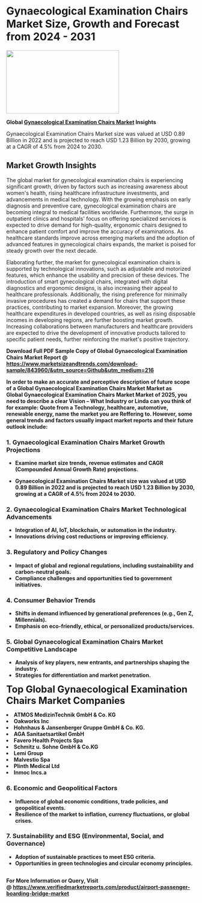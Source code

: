 <H1>Gynaecological Examination Chairs Market Size, Growth and Forecast from 2024 - 2031</H1><img class="aligncenter size-medium wp-image-584254" src="https://thirdeyenews.in/wp-content/uploads/2024/09/Global-Market-Research-300x168.jpeg" alt="" width="300" height="168" /><p><strong>Global&nbsp;<a href="https://www.marketsizeandtrends.com/download-sample/843960/&amp;utm_source=Github&utm_medium=216">Gynaecological Examination Chairs Market</a> Insights</strong></p><p>Gynaecological Examination Chairs Market size was valued at USD 0.89 Billion in 2022 and is projected to reach USD 1.23 Billion by 2030, growing at a CAGR of 4.5% from 2024 to 2030.</p><p><h2>Market Growth Insights</h2> <p>The global market for gynecological examination chairs is experiencing significant growth, driven by factors such as increasing awareness about women's health, rising healthcare infrastructure investments, and advancements in medical technology. With the growing emphasis on early diagnosis and preventive care, gynecological examination chairs are becoming integral to medical facilities worldwide. Furthermore, the surge in outpatient clinics and hospitals' focus on offering specialized services is expected to drive demand for high-quality, ergonomic chairs designed to enhance patient comfort and improve the accuracy of examinations. As healthcare standards improve across emerging markets and the adoption of advanced features in gynecological chairs expands, the market is poised for steady growth over the next decade. <strong></strong> </p> <p>Elaborating further, the market for gynecological examination chairs is supported by technological innovations, such as adjustable and motorized features, which enhance the usability and precision of these devices. The introduction of smart gynecological chairs, integrated with digital diagnostics and ergonomic designs, is also increasing their appeal to healthcare professionals. Additionally, the rising preference for minimally invasive procedures has created a demand for chairs that support these practices, contributing to market expansion. Moreover, the growing healthcare expenditures in developed countries, as well as rising disposable incomes in developing regions, are further boosting market growth. Increasing collaborations between manufacturers and healthcare providers are expected to drive the development of innovative products tailored to specific patient needs, further reinforcing the market's positive trajectory. <strong></p><p><span class=""><strong>Download Full PDF Sample Copy of Global Gynaecological Examination Chairs Market Report</strong> @ <a href="https://www.marketsizeandtrends.com/download-sample/843960/&amp;utm_source=Github&utm_medium=216" target="_blank">https://www.marketsizeandtrends.com/download-sample/843960/&amp;utm_source=Github&utm_medium=216</a></span></p><p>In order to make an accurate and perceptive description of future scope of a Global&nbsp;Gynaecological Examination Chairs Market Market as Global&nbsp;Gynaecological Examination Chairs Market Market of 2025, you need to describe a clear Vision &ndash; What Industry or Linda can you think of for example: Quote from a Technology, healthcare, automotive, renewable energy, name the market you are Reffering to. However, some general trends and factors usually impact market reports and their future outlook include:</p><h3>1.&nbsp;<strong>Gynaecological Examination Chairs Market Growth Projections</strong></h3><ul><li>Examine market size trends, revenue estimates and CAGR (Compounded Annual Growth Rate) projections.</li><li><p>Gynaecological Examination Chairs Market size was valued at USD 0.89 Billion in 2022 and is projected to reach USD 1.23 Billion by 2030, growing at a CAGR of 4.5% from 2024 to 2030.</p></li></ul><h3>2.&nbsp;<strong>Gynaecological Examination Chairs Market Technological Advancements</strong></h3><ul><li>Integration of AI, IoT, blockchain, or automation in the industry.</li><li>Innovations driving cost reductions or improving efficiency.</li></ul><h3>3.&nbsp;<strong>Regulatory and Policy Changes</strong></h3><ul><li>Impact of global and regional regulations, including sustainability and carbon-neutral goals.</li><li>Compliance challenges and opportunities tied to government initiatives.</li></ul><h3>4.&nbsp;<strong>Consumer Behavior Trends</strong></h3><ul><li>Shifts in demand influenced by generational preferences (e.g., Gen Z, Millennials).</li><li>Emphasis on eco-friendly, ethical, or personalized products/services.</li></ul><h3>5.&nbsp;<strong>Global Gynaecological Examination Chairs Market Competitive Landscape</strong></h3><ul><li>Analysis of key players, new entrants, and partnerships shaping the industry.</li><li>Strategies for differentiation and market penetration.</li></ul><p data-pm-slice="1 1 []"><span style="color: inherit; font-family: inherit; font-size: 25px;">Top Global Gynaecological Examination Chairs Market Companies</span></p><div class="" data-test-id=""><p><li> ATMOS MedizinTechnik GmbH & Co. KG</li><li> Oakworks Inc</li><li> Hohnhaus & Jansenberger Gruppe GmbH & Co. KG.</li><li> AGA Sanitaetsartikel GmbH</li><li> Favero Health Projects Spa</li><li> Schmitz u. Sohne GmbH & Co.KG</li><li> Lemi Group</li><li> Malvestio Spa</li><li> Plinth Medical Ltd</li><li> Inmoc Incs.a</li></p></div><h3>6.&nbsp;<strong>Economic and Geopolitical Factors</strong></h3><ul><li>Influence of global economic conditions, trade policies, and geopolitical events.</li><li>Resilience of the market to inflation, currency fluctuations, or global crises.</li></ul><h3>7.&nbsp;<strong>Sustainability and ESG (Environmental, Social, and Governance)</strong></h3><ul><li>Adoption of sustainable practices to meet ESG criteria.</li><li>Opportunities in green technologies and circular economy principles.</li></ul><h2><strong style="font-size: 14px;">For More Information or Query, Visit @&nbsp;</strong><a style="background-color: #ffffff; font-size: 14px;" href="https://www.marketsizeandtrends.com/report/gynaecological-examination-chairs-market/" target="_blank">https://www.verifiedmarketreports.com/product/airport-passenger-boarding-bridge-market</a></h2>
